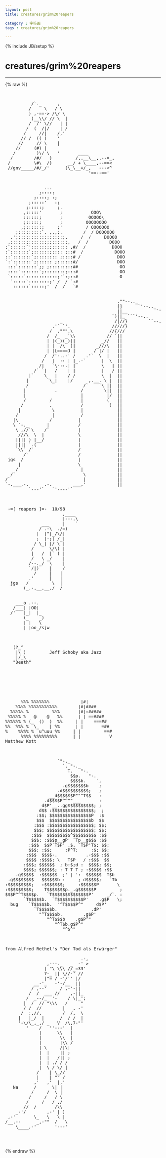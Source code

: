 ```yaml
---
layout: post
title: creatures/grim%20reapers
category : 字符画
tags : creatures/grim%20reapers
---
```

{% include JB/setup %}
# creatures/grim%20reapers
---
{% raw %}
<pre>


          /`._      ,
         /     \   / \
         ) ,-==-&gt; /\/ \
          )__\\/ // \  |
         /  /&#039; \//   | |
        /  (  /|/    | /
       /     //|    /,&#039;
      // /  (( )    &#039;
     //     // \    |
    //     (#) |
   /        )\/ \   &#039;       ____
  /        /#/   )         /,.__\__,,--=_,
 /         \#\  /)      __/ + \____,--==&lt;
 //gnv_____/#/_/&#039;      (\_\__+/_,   ---&lt;^
                                &#039;==--==&#039;


               ...
             ;::::;
           ;::::; :;
         ;:::::&#039;   :;
        ;:::::;     ;.
       ,:::::&#039;       ;           OOO\
       ::::::;       ;          OOOOO\
       ;:::::;       ;         OOOOOOOO
      ,;::::::;     ;&#039;         / OOOOOOO
    ;:::::::::`. ,,,;.        /  / DOOOOOO
  .&#039;;:::::::::::::::::;,     /  /     DOOOO
 ,::::::;::::::;;;;::::;,   /  /        DOOO
;`::::::`&#039;::::::;;;::::: ,#/  /          DOOO
:`:::::::`;::::::;;::: ;::#  /            DOOO
::`:::::::`;:::::::: ;::::# /              DOO
`:`:::::::`;:::::: ;::::::#/               DOO
 :::`:::::::`;; ;:::::::::##                OO
 ::::`:::::::`;::::::::;:::#                OO
 `:::::`::::::::::::;&#039;`:;::#                O
  `:::::`::::::::;&#039; /  / `:#
   ::::::`:::::;&#039;  /  /   `#


                                           .&quot;&quot;--.._
                                           []      `&#039;--.._
                                           ||__           `&#039;-,
                                         `)||_ ```&#039;--..       \
                     _                    /|//}        ``--._  |
                  .&#039;` `&#039;.                /////}              `\/
                 /  .&quot;&quot;&quot;.\              //{///
                /  /_  _`\\            // `||
                | |(_)(_)||          _//   ||
                | |  /\  )|        _///\   ||
                | |L====J |       / |/ |   ||
               /  /&#039;-..-&#039; /    .&#039;`  \  |   ||
              /   |  :: | |_.-`      |  \  ||
             /|   `\-::.| |          \   | ||
           /` `|   /    | |          |   / ||
         |`    \   |    / /          \  |  ||
        |       `\_|    |/      ,.__. \ |  ||
        /                     /`    `\ ||  ||
       |           .         /        \||  ||
       |                     |         |/  ||
       /         /           |         (   ||
      /          .           /          )  ||
     |            \          |             ||
    /             |          /             ||
   |\            /          |              ||
   \ `-._       |           /              ||
    \ ,//`\    /`           |              ||
     ///\  \  |             \              ||
    |||| ) |__/             |              ||
    |||| `.(                |              ||
    `\\` /`                 /              ||
       /`                   /              ||
 jgs  /                     |              ||
     |                      \              ||
    /                        |             ||
  /`                          \            ||
/`                            |            ||
`-.___,-.      .-.        ___,&#039;            ||
         `---&#039;`   `&#039;----&#039;`



 -=[ reapers ]=-  10/98
                      ,____
                      |---.\
              ___     |    `
             / .-\  ./=)
            |  |&quot;|_/\/|
            ;  |-;| /_|
           / \_| |/ \ |
          /      \/\( |
          |   /  |` ) |
          /   \ _/    |
         /--._/  \    |
         `/|)    |    /
           /     |   |
         .&#039;      |   |
  jgs   /         \  |
       (_.-.__.__./  /


    ___o .--.
   /___| |OO|
  /&#039;   |_|  |_
       (_    _)
       | |   \
       | |oo_/sjw



   (?_^
    |\ )         Jeff Schoby aka Jazz
    |/_\
   &quot;Death&quot;







      %%% %%%%%%%            |#|
    %%%% %%%%%%%%%%%        |#|####
  %%%%% %         %%%       |#|=#####
 %%%%% %   @    @   %%      | | ==####
%%%%%% % (_  ()  )  %%     | |    ===##
%%  %%% %  \_    | %%      | |       =##
%    %%%% %  u^uuu %%     | |         ==#
      %%%% %%%%%%%%%      | |           V
Matthew Kott



                    `&quot;-._                    
                      `. &quot;-._                
                        T.   &quot;-.             
                         $$p.   &quot;-.          
                         $$$$b.    `,        
                      .g$$$$$$$b    ;        
                    .d$$$$$$$$$$;   ;        
                 __d$$$$$$P&quot;&quot;^T$$   :        
               .d$$$$P^^&quot;&quot;___       :        
              d$P&#039;__..gg$$$$$$$$$$; ;        
             d$$ :$$$$$$$$$$$$$$$$;  ;       
            :$$; $$$$$$$$$$$$$$$$P  :$       
            $$$  $$$$$$$$$$$$$$$$b  $$       
           :$$$ :$$$$$$$$$$$$$$$$$; $$;      
           $$$; $$$$$$$$$$$$$$$$$$; $$;      
          :$$$  $$$$$$$$$^$$$$$$$$$ :$$      
          $$$; :$$$p__gP&#039; `Tp__g$$$ :$$      
         :$$$  $$P`T$P&#039; .$. `T$P&#039;T$; $$;     
         $$$; :$$;     :P^T;     :$; $$;     
        :$$$  $$$$-.           .-$$$ :$$     
        $$$$ :$$$$; \   T$P   / :$$$  $$     
       :$$$; $$$$$$  ; b:$;d :  $$$$; $$;    
       $$$$; $$$$$$; : T T T ; :$$$$$ :$$    
    .g$$$$$  :$$$$$$  ;&#039; | &#039;:  $$$$$$  T$b   
 .g$$$$$$$$   $$$$$$b :     ; d$$$$$;   `Tb  
:$$$$$$$$$;   :$$$$$$$;     :$$$$$$P       \ 
:$$$$$$$$$;    T$$$$$$$p._.g$$$$$$P         ;
$$$P^^T$$$$p.   `T$$$$$$$$$$$$$$P&#039;     _/`. :
       `T$$$$$b.  `T$$$$$$$$$$P&#039;    .g$P   \;
  bug    `T$$$$$b.  &quot;^T$$$$P^&quot;     d$P&#039;      
           `T$$$$$b.             .dP&#039;        
             &quot;^T$$$$b.        .g$P&#039;          
                &quot;^T$$$b    .g$P^&quot;            
                   &quot;^T$b.g$P^&quot;               
                      &quot;^$^&quot;                  



from Alfred Rethel&#039;s &quot;Der Tod als Erwürger&quot;

                             .-,
                ,---._   _  -&#039; &gt;
               | &quot;\ \\\ //_=33&#039;
               7-_ || \//-&#039; //
               |&quot;= / -&#039;/&#039;&#039; |/
           __-&#039;_   -&#039;-/__  ||
          / ,--&#039;     / ,-&#039;-||
         /  /  ___ //    ,-||_
        /  _--/_  &#039;-    / \|_&#039;;
       |  /  // &quot;\\\   /     &quot;
       / /  //        |   , -&#039;
      /  ;,//,        /  /,  \
     |   |_/  |      /  / /  |
     &#039;-\/\_,_,/ _   V  /\,7-&quot;&#039;
        &#039;    /   &#039;&#039;---&#039;  |
             |      \\   |
             |       \\  |
             |       |\\ /
             | \     /|\|
             |  |    || ;
             |  |   /|| ;
             |  | ,/ / /
             |  \ / \/ |
            /    | \_//
            |    | &quot;&quot; /
           ,&#039;   ,&#039;  |,&#039;
   Na      /      \| |
          /     /  \ |
         /     /   / \
        /     /   / ,/
       //  /       /\\
    _-&#039;/        ,-&#039; | )
 ,-&#039;       \_   \   \ |
/__,--      _,-&quot;&quot;  /   \
    \____,-&#039;       &#039;---&#039;


 </pre>
{% endraw %}

